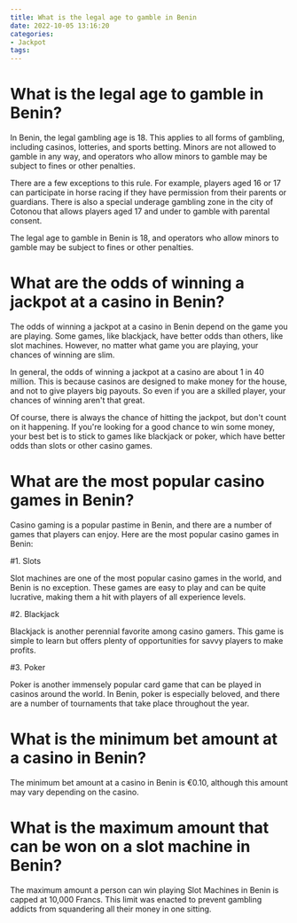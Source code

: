 ```yaml
---
title: What is the legal age to gamble in Benin
date: 2022-10-05 13:16:20
categories:
- Jackpot
tags:
---
```



#  What is the legal age to gamble in Benin?

In Benin, the legal gambling age is 18. This applies to all forms of gambling, including casinos, lotteries, and sports betting. Minors are not allowed to gamble in any way, and operators who allow minors to gamble may be subject to fines or other penalties.

There are a few exceptions to this rule. For example, players aged 16 or 17 can participate in horse racing if they have permission from their parents or guardians. There is also a special underage gambling zone in the city of Cotonou that allows players aged 17 and under to gamble with parental consent.

The legal age to gamble in Benin is 18, and operators who allow minors to gamble may be subject to fines or other penalties.

#  What are the odds of winning a jackpot at a casino in Benin?

The odds of winning a jackpot at a casino in Benin depend on the game you are playing. Some games, like blackjack, have better odds than others, like slot machines. However, no matter what game you are playing, your chances of winning are slim.

In general, the odds of winning a jackpot at a casino are about 1 in 40 million. This is because casinos are designed to make money for the house, and not to give players big payouts. So even if you are a skilled player, your chances of winning aren't that great.

Of course, there is always the chance of hitting the jackpot, but don't count on it happening. If you're looking for a good chance to win some money, your best bet is to stick to games like blackjack or poker, which have better odds than slots or other casino games.

#  What are the most popular casino games in Benin?

Casino gaming is a popular pastime in Benin, and there are a number of games that players can enjoy. Here are the most popular casino games in Benin:

#1. Slots

Slot machines are one of the most popular casino games in the world, and Benin is no exception. These games are easy to play and can be quite lucrative, making them a hit with players of all experience levels.

#2. Blackjack

Blackjack is another perennial favorite among casino gamers. This game is simple to learn but offers plenty of opportunities for savvy players to make profits.

#3. Poker

Poker is another immensely popular card game that can be played in casinos around the world. In Benin, poker is especially beloved, and there are a number of tournaments that take place throughout the year.

#  What is the minimum bet amount at a casino in Benin?

The minimum bet amount at a casino in Benin is €0.10, although this amount may vary depending on the casino.

#  What is the maximum amount that can be won on a slot machine in Benin?

The maximum amount a person can win playing Slot Machines in Benin is capped at 10,000 Francs. This limit was enacted to prevent gambling addicts from squandering all their money in one sitting.
